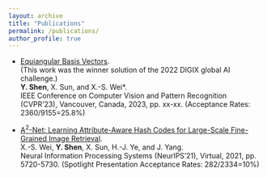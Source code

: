 ```yaml
---
layout: archive
title: "Publications"
permalink: /publications/
author_profile: true
---
```


* [Equiangular Basis Vectors](https://arxiv.org/abs/2303.11637). <br>
  (This work was the winner solution of the 2022 DIGIX global AI challenge.) <br>
  **Y. Shen**, X. Sun, and X.-S. Wei*. <br>
  IEEE Conference on Computer Vision and Pattern Recognition (CVPR’23), Vancouver, Canada, 2023, pp. xx-xx. (Acceptance Rates: 2360/9155=25.8%)

* [A$^2$-Net: Learning Attribute-Aware Hash Codes for Large-Scale Fine-Grained Image Retrieval](https://proceedings.neurips.cc/paper/2021/file/2d3acd3e240c61820625fff66a19938f-Paper.pdf). <br>
 X.-S. Wei, **Y. Shen**, X. Sun, H.-J. Ye, and J. Yang. <br>
 Neural Information Processing Systems (NeurIPS’21), Virtual, 2021, pp. 5720-5730. (Spotlight Presentation Acceptance Rates: 282/2334=10%)
 
 

